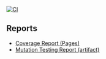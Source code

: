 
[![CI](https://github.com/TychoHenzen/SearchitBreakher/actions/workflows/ci.yml/badge.svg)](https://github.com/TychoHenzen/SearchitBreakher/actions/workflows/ci.yml)
## Reports

- [Coverage Report (Pages)](https://TychoHenzen.github.io/SearchitBreakher/coverage)
- [Mutation Testing Report (artifact)](https://TychoHenzen.github.io/SearchitBreakher/mutation/mutation-report.html)
